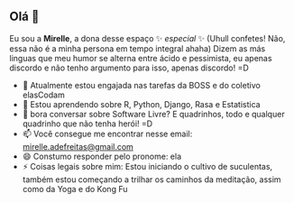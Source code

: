 ## Olá 👋

Eu sou a **Mirelle**, a dona desse espaço ✨ _especial_ ✨ (Uhull confetes! Não, essa não é a minha persona em tempo integral ahaha)
Dizem as más linguas que meu humor se alterna entre ácido e pessimista, eu apenas discordo e não tenho argumento para isso, apenas discordo! =D

- 🔭 Atualmente estou engajada nas tarefas da BOSS e do coletivo elasCodam
- 🌱 Estou aprendendo sobre R, Python, Django, Rasa e Estatistica
- 💬 bora conversar sobre Software Livre? E quadrinhos, todo e qualquer quadrinho que não tenha herói! =D 
- 📫 Você consegue me encontrar nesse email: mirelle.adefreitas@gmail.com
- 😄 Constumo responder pelo pronome: ela
- ⚡ Coisas legais sobre mim: Estou iniciando o cultivo de suculentas, também
estou começando a trilhar os caminhos da meditação, assim como da Yoga e do Kong Fu

